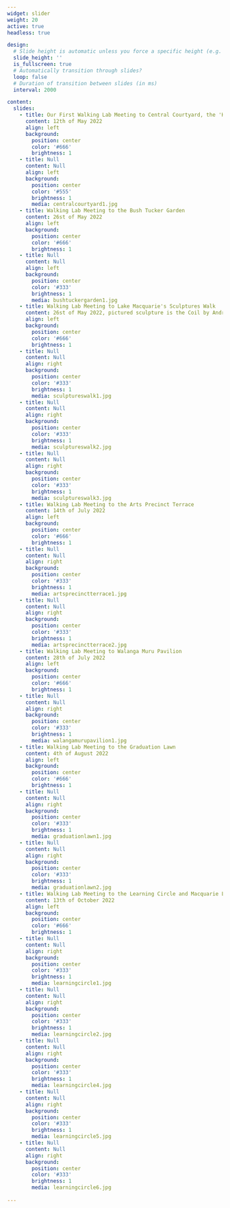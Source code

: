 ```yaml
---
widget: slider
weight: 20
active: true
headless: true

design:
  # Slide height is automatic unless you force a specific height (e.g. '400px')
  slide_height: ''
  is_fullscreen: true
  # Automatically transition through slides?
  loop: false
  # Duration of transition between slides (in ms)
  interval: 2000

content:
  slides:
    - title: Our First Walking Lab Meeting to Central Courtyard, the 'Heart' of Wallumattagal Campus 
      content: 12th of May 2022
      align: left
      background:
        position: center
        color: '#666'
        brightness: 1
    - title: Null
      content: Null
      align: left
      background:
        position: center
        color: '#555'
        brightness: 1
        media: centralcourtyard1.jpg
    - title: Walking Lab Meeting to the Bush Tucker Garden 
      content: 26st of May 2022
      align: left
      background:
        position: center
        color: '#666'
        brightness: 1
    - title: Null
      content: Null
      align: left
      background:
        position: center
        color: '#333'
        brightness: 1
        media: bushtuckergarden1.jpg
    - title: Walking Lab Meeting to Lake Macquarie's Sculptures Walk
      content: 26st of May 2022, pictured sculpture is the Coil by Andrew Rogers (2003)
      align: left
      background:
        position: center
        color: '#666'
        brightness: 1
    - title: Null
      content: Null
      align: right
      background:
        position: center
        color: '#333'
        brightness: 1
        media: sculptureswalk1.jpg
    - title: Null
      content: Null
      align: right
      background:
        position: center
        color: '#333'
        brightness: 1
        media: sculptureswalk2.jpg
    - title: Null
      content: Null
      align: right
      background:
        position: center
        color: '#333'
        brightness: 1
        media: sculptureswalk3.jpg
    - title: Walking Lab Meeting to the Arts Precinct Terrace
      content: 14th of July 2022
      align: left
      background:
        position: center
        color: '#666'
        brightness: 1
    - title: Null
      content: Null
      align: right
      background:
        position: center
        color: '#333'
        brightness: 1
        media: artsprecinctterrace1.jpg
    - title: Null
      content: Null
      align: right
      background:
        position: center
        color: '#333'
        brightness: 1
        media: artsprecinctterrace2.jpg
    - title: Walking Lab Meeting to Walanga Muru Pavilion
      content: 28th of July 2022
      align: left
      background:
        position: center
        color: '#666'
        brightness: 1
    - title: Null
      content: Null
      align: right
      background:
        position: center
        color: '#333'
        brightness: 1
        media: walangamurupavilion1.jpg
    - title: Walking Lab Meeting to the Graduation Lawn
      content: 4th of August 2022
      align: left
      background:
        position: center
        color: '#666'
        brightness: 1
    - title: Null
      content: Null
      align: right
      background:
        position: center
        color: '#333'
        brightness: 1
        media: graduationlawn1.jpg
    - title: Null
      content: Null
      align: right
      background:
        position: center
        color: '#333'
        brightness: 1
        media: graduationlawn2.jpg
    - title: Walking Lab Meeting to the Learning Circle and Macquarie Lake
      content: 13th of October 2022
      align: left
      background:
        position: center
        color: '#666'
        brightness: 1
    - title: Null
      content: Null
      align: right
      background:
        position: center
        color: '#333'
        brightness: 1
        media: learningcircle1.jpg
    - title: Null
      content: Null
      align: right
      background:
        position: center
        color: '#333'
        brightness: 1
        media: learningcircle2.jpg
    - title: Null
      content: Null
      align: right
      background:
        position: center
        color: '#333'
        brightness: 1
        media: learningcircle4.jpg
    - title: Null
      content: Null
      align: right
      background:
        position: center
        color: '#333'
        brightness: 1
        media: learningcircle5.jpg
    - title: Null
      content: Null
      align: right
      background:
        position: center
        color: '#333'
        brightness: 1
        media: learningcircle6.jpg
        
---
```

